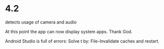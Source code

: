 # 4.2
detects usage of camera and audio

At this point the app can now display  system apps. Thank God.

Android Studio is full of errors: Solve t by: File-Invalidate caches and restart.